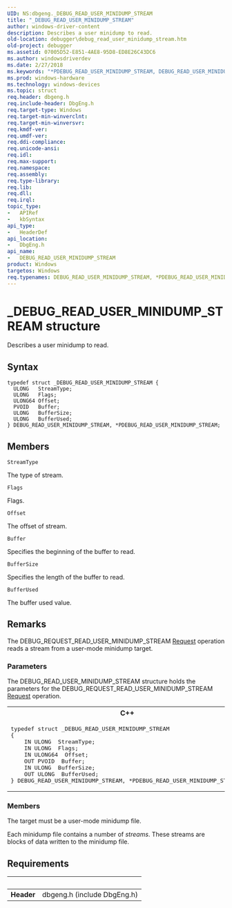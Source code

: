 ```yaml
---
UID: NS:dbgeng._DEBUG_READ_USER_MINIDUMP_STREAM
title: "_DEBUG_READ_USER_MINIDUMP_STREAM"
author: windows-driver-content
description: Describes a user minidump to read.
old-location: debugger\debug_read_user_minidump_stream.htm
old-project: debugger
ms.assetid: 07005D52-E851-4AE8-95D8-ED8E26C43DC6
ms.author: windowsdriverdev
ms.date: 2/27/2018
ms.keywords: "*PDEBUG_READ_USER_MINIDUMP_STREAM, DEBUG_READ_USER_MINIDUMP_STREAM, DEBUG_READ_USER_MINIDUMP_STREAM structure [Windows Debugging], PDEBUG_READ_USER_MINIDUMP_STREAM, PDEBUG_READ_USER_MINIDUMP_STREAM structure pointer [Windows Debugging], _DEBUG_READ_USER_MINIDUMP_STREAM, dbgeng/DEBUG_READ_USER_MINIDUMP_STREAM, dbgeng/PDEBUG_READ_USER_MINIDUMP_STREAM, debugger.debug_read_user_minidump_stream"
ms.prod: windows-hardware
ms.technology: windows-devices
ms.topic: struct
req.header: dbgeng.h
req.include-header: DbgEng.h
req.target-type: Windows
req.target-min-winverclnt: 
req.target-min-winversvr: 
req.kmdf-ver: 
req.umdf-ver: 
req.ddi-compliance: 
req.unicode-ansi: 
req.idl: 
req.max-support: 
req.namespace: 
req.assembly: 
req.type-library: 
req.lib: 
req.dll: 
req.irql: 
topic_type:
-	APIRef
-	kbSyntax
api_type:
-	HeaderDef
api_location:
-	DbgEng.h
api_name:
-	DEBUG_READ_USER_MINIDUMP_STREAM
product: Windows
targetos: Windows
req.typenames: DEBUG_READ_USER_MINIDUMP_STREAM, *PDEBUG_READ_USER_MINIDUMP_STREAM
---
```


# _DEBUG_READ_USER_MINIDUMP_STREAM structure
Describes a user minidump to read.

## Syntax
````
typedef struct _DEBUG_READ_USER_MINIDUMP_STREAM {
  ULONG   StreamType;
  ULONG   Flags;
  ULONG64 Offset;
  PVOID   Buffer;
  ULONG   BufferSize;
  ULONG   BufferUsed;
} DEBUG_READ_USER_MINIDUMP_STREAM, *PDEBUG_READ_USER_MINIDUMP_STREAM;
````

## Members


`StreamType`

The type of stream.

`Flags`

Flags.

`Offset`

The offset of stream.

`Buffer`

Specifies the beginning of the buffer to read.

`BufferSize`

Specifies the length of the buffer to read.

`BufferUsed`

The buffer used value.

## Remarks
The DEBUG_REQUEST_READ_USER_MINIDUMP_STREAM <a href="https://msdn.microsoft.com/library/windows/hardware/ff554564">Request</a> operation reads a stream from a user-mode minidump target.

<h3><a id="Parameters"></a><a id="parameters"></a><a id="PARAMETERS"></a>Parameters</h3>


The DEBUG_READ_USER_MINIDUMP_STREAM structure holds the parameters for the DEBUG_REQUEST_READ_USER_MINIDUMP_STREAM <a href="https://msdn.microsoft.com/library/windows/hardware/ff554564">Request</a> operation.

<div class="code"><span codelanguage="ManagedCPlusPlus"><table>
<tr>
<th>C++</th>
</tr>
<tr>
<td>
<pre>typedef struct _DEBUG_READ_USER_MINIDUMP_STREAM
{
    IN ULONG  StreamType;
    IN ULONG  Flags;
    IN ULONG64  Offset;
    OUT PVOID  Buffer;
    IN ULONG  BufferSize;
    OUT ULONG  BufferUsed;
} DEBUG_READ_USER_MINIDUMP_STREAM, *PDEBUG_READ_USER_MINIDUMP_STREAM;</pre>
</td>
</tr>
</table></span></div>
<h3><a id="Members"></a><a id="members"></a><a id="MEMBERS"></a>Members</h3>


The target must be a user-mode minidump file.

Each minidump file contains a number of <i>streams</i>.  These streams are blocks of data written to the minidump file.

## Requirements
| &nbsp; | &nbsp; |
| ---- |:---- |
| **Header** | dbgeng.h (include DbgEng.h) |